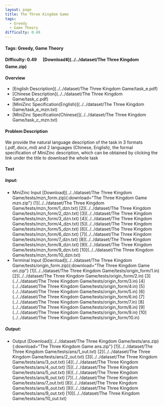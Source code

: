 ```yaml
---
layout: page
title: The Three Kingdom Game
tags:
  - Greedy
  - Game Theory
difficulty: 0.49
---
```


#### Tags: Greedy, Game Theory
#### Difficulty: 0.49 &nbsp;&nbsp;&nbsp;&nbsp; [Download⬇️](../../dataset/The Three Kingdom Game.zip)
#### Overview
- [English Description](../../dataset/The Three Kingdom Game/task_e.pdf)
- [Chinese Description](../../dataset/The Three Kingdom Game/task_c.pdf)
- [MiniZinc Specification(English)](../../dataset/The Three Kingdom Game/task_e_mzn.txt)
- [MiniZinc Specification(Chinese)](../../dataset/The Three Kingdom Game/task_c_mzn.txt)

#### Problem Description
We provide the natural language description of the task in 3 formats (.pdf,.docx,.md) and 2 languages (Chinese, English), the formal specification of MiniZinc description, which can be obtained by clicking the link under the title to download the whole task
#### Test
##### Input:
- MiniZinc Input [Download](../../dataset/The Three Kingdom Game/tests/mzn_form.zip){:download="The Three Kingdom Game mzn.zip"} [1](../../dataset/The Three Kingdom Game/tests/mzn_form/1_dzn.txt) [2](../../dataset/The Three Kingdom Game/tests/mzn_form/2_dzn.txt) [3](../../dataset/The Three Kingdom Game/tests/mzn_form/3_dzn.txt) [4](../../dataset/The Three Kingdom Game/tests/mzn_form/4_dzn.txt) [5](../../dataset/The Three Kingdom Game/tests/mzn_form/5_dzn.txt) [6](../../dataset/The Three Kingdom Game/tests/mzn_form/6_dzn.txt) [7](../../dataset/The Three Kingdom Game/tests/mzn_form/7_dzn.txt) [8](../../dataset/The Three Kingdom Game/tests/mzn_form/8_dzn.txt) [9](../../dataset/The Three Kingdom Game/tests/mzn_form/9_dzn.txt) [10](../../dataset/The Three Kingdom Game/tests/mzn_form/10_dzn.txt) 
- Terminal Input [Download](../../dataset/The Three Kingdom Game/tests/origin_form.zip){:download="The Three Kingdom Game ori.zip"} [1](../../dataset/The Three Kingdom Game/tests/origin_form/1.in) [2](../../dataset/The Three Kingdom Game/tests/origin_form/2.in) [3](../../dataset/The Three Kingdom Game/tests/origin_form/3.in) [4](../../dataset/The Three Kingdom Game/tests/origin_form/4.in) [5](../../dataset/The Three Kingdom Game/tests/origin_form/5.in) [6](../../dataset/The Three Kingdom Game/tests/origin_form/6.in) [7](../../dataset/The Three Kingdom Game/tests/origin_form/7.in) [8](../../dataset/The Three Kingdom Game/tests/origin_form/8.in) [9](../../dataset/The Three Kingdom Game/tests/origin_form/9.in) [10](../../dataset/The Three Kingdom Game/tests/origin_form/10.in) 

##### Output:
- Output [Download](../../dataset/The Three Kingdom Game/tests/ans.zip){:download="The Three Kingdom Game ans.zip"} [1](../../dataset/The Three Kingdom Game/tests/ans/1_out.txt) [2](../../dataset/The Three Kingdom Game/tests/ans/2_out.txt) [3](../../dataset/The Three Kingdom Game/tests/ans/3_out.txt) [4](../../dataset/The Three Kingdom Game/tests/ans/4_out.txt) [5](../../dataset/The Three Kingdom Game/tests/ans/5_out.txt) [6](../../dataset/The Three Kingdom Game/tests/ans/6_out.txt) [7](../../dataset/The Three Kingdom Game/tests/ans/7_out.txt) [8](../../dataset/The Three Kingdom Game/tests/ans/8_out.txt) [9](../../dataset/The Three Kingdom Game/tests/ans/9_out.txt) [10](../../dataset/The Three Kingdom Game/tests/ans/10_out.txt) 

